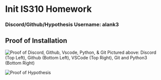 # Init IS310 Homework

### Discord/Github/Hypothesis Username: alank3

## Proof of Installation

![Proof of Discord, Github, Vscode, Python, & Git](https://media.discordapp.net/attachments/1278104522828546069/1278797644558237777/image.png?ex=66d21c9d&is=66d0cb1d&hm=e1f4887ac82a18bee630b3eed7f9fd650dae45485699afee2e86c1458bf871b2&=&format=webp&quality=lossless&width=772&height=482)
Pictured above: Discord (Top Left), Github (Bottom Left), VSCode (Top Right), Git and Python3 (Bottom Right)

![Proof of Hypothesis](https://media.discordapp.net/attachments/1278104522828546069/1278837059347415130/image.png?ex=66d24152&is=66d0efd2&hm=1d06f55489bec1f5e6fc9c4f95bd0749668f6f1afbc1b37ffd8a1a796592855a&=&format=webp&quality=lossless)
